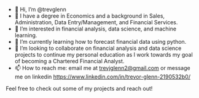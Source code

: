 - 👋 Hi, I’m @trevglenn
- 🏫 I have a degree in Economics and a background in Sales, Administration, Data Entry/Management, and Financial Services.
- 👀 I’m interested in financial analysis, data science, and machine learning.
- 🌱 I’m currently learning how to forecast financial data using python.
- 💞️ I’m looking to collaborate on financial analysis and data science projects to continue my personal education as I work towards my goal of becoming a Chartered Financial Analyst.
- 📫 How to reach me: email me at trevjglenn2@gmail.com or message me on linkedin https://www.linkedin.com/in/trevor-glenn-2190532b0/

Feel free to check out some of my projects and reach out!

<!---
trevglenn/trevglenn is a ✨ special ✨ repository because its `README.md` (this file) appears on your GitHub profile.
You can click the Preview link to take a look at your changes.
--->
